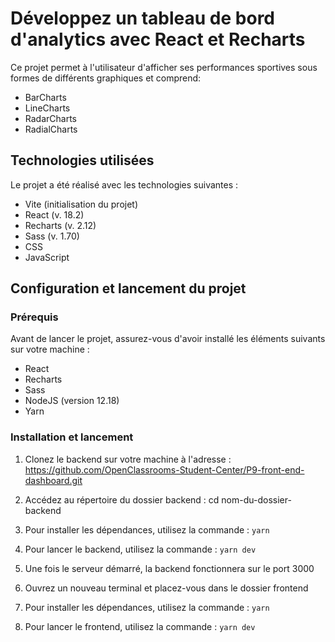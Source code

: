 # Développez un tableau de bord d'analytics avec React et Recharts

Ce projet permet à l'utilisateur d'afficher ses performances sportives sous formes de différents graphiques et comprend:
- BarCharts
- LineCharts
- RadarCharts
- RadialCharts

## Technologies utilisées

Le projet a été réalisé avec les technologies suivantes :

- Vite (initialisation du projet)
- React (v. 18.2)
- Recharts (v. 2.12)
- Sass (v. 1.70)
- CSS
- JavaScript

## Configuration et lancement du projet

### Prérequis

Avant de lancer le projet, assurez-vous d'avoir installé les éléments suivants sur votre machine :

- React
- Recharts
- Sass
- NodeJS (version 12.18)
- Yarn

### Installation et lancement

1. Clonez le backend sur votre machine à l'adresse : https://github.com/OpenClassrooms-Student-Center/P9-front-end-dashboard.git

2. Accédez au répertoire du dossier backend :
    cd nom-du-dossier-backend

3. Pour installer les dépendances, utilisez la commande : `yarn`

4. Pour lancer le backend, utilisez la commande : `yarn dev`

5. Une fois le serveur démarré, la backend fonctionnera sur le port 3000

6. Ouvrez un nouveau terminal et placez-vous dans le dossier frontend

7. Pour installer les dépendances, utilisez la commande : `yarn`

8. Pour lancer le frontend, utilisez la commande : `yarn dev`



